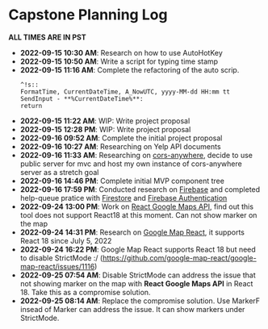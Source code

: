 # Capstone Planning Log

**ALL TIMES ARE IN PST**

- **2022-09-15 10:30 AM**: Research on how to use AutoHotKey
- **2022-09-15 10:50 AM**: Write a script for typing time stamp
- **2022-09-15 11:16 AM**: Complete the refactoring of the auto scrip.
  ```
  ^!s::
  FormatTime, CurrentDateTime, A_NowUTC, yyyy-MM-dd HH:mm tt
  SendInput - **%CurrentDateTime%**:
  return
  ```
- **2022-09-15 11:22 AM**: WIP: Write project proposal
- **2022-09-15 12:28 PM**: WIP: Write project proposal
- **2022-09-16 09:52 AM**: Complete the initial project proposal
- **2022-09-16 10:27 AM**: Researching on Yelp API documents
- **2022-09-16 11:33 AM**: Researching on [cors-anywhere](https://github.com/Rob--W/cors-anywhere), decide to use public server for mvc and host my own instance of cors-anywhere server as a stretch goal
- **2022-09-16 14:46 PM**: Complete initial MVP component tree
- **2022-09-16 17:59 PM**: Conducted research on [Firebase](https://firebase.google.com/) and completed help-queue pratice with [Firestore](https://firebase.google.com/docs/firestore) and [Firebase Authentication](https://firebase.google.com/docs/auth)
- **2022-09-24 13:00 PM**: Work on [React Google Maps API](https://github.com/JustFly1984/react-google-maps-api), find out this tool does not support React18 at this moment. Can not show marker on the map
- **2022-09-24 14:31 PM**: Research on [Google Map React](https://github.com/google-map-react/google-map-react), it supports React 18 since July 5, 2022
- **2022-09-24 16:22 PM**: Google Map React supports React 18 but need to disable StrictMode :/ (https://github.com/google-map-react/google-map-react/issues/1116)
- **2022-09-25 07:54 AM**: Disable StrictMode can address the issue that not showing marker on the map with **React Google Maps API** in React 18. Take this as a compromise solution.
- **2022-09-25 08:14 AM**: Replace the compromise solution. Use MarkerF insead of Marker can address the issue. It can show markers under StrictMode.

